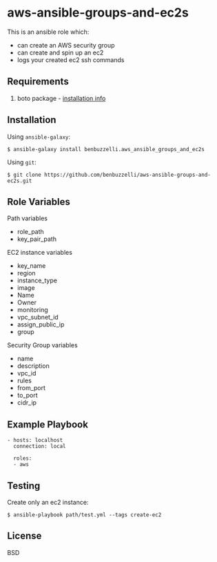 # aws-ansible-groups-and-ec2s
This is an ansible role which:
* can create an AWS security group
* can create and spin up an ec2
* logs your created ec2 ssh commands

Requirements
------------

  1. boto package - [installation info](https://pypi.org/project/boto/)
  
Installation
------------

Using `ansible-galaxy`:
```
$ ansible-galaxy install benbuzzelli.aws_ansible_groups_and_ec2s
```

Using `git`:
```
$ git clone https://github.com/benbuzzelli/aws-ansible-groups-and-ec2s.git
```

Role Variables
--------------

Path variables
* role_path
* key_pair_path

EC2 instance variables
* key_name
* region
* instance_type
* image
* Name
* Owner
* monitoring
* vpc_subnet_id
* assign_public_ip
* group

Security Group variables
* name
* description
* vpc_id
* rules
* from_port
* to_port
* cidr_ip

Example Playbook
----------------

```
- hosts: localhost
  connection: local

  roles:
  - aws
```

Testing
-------

Create only an ec2 instance:
```
$ ansible-playbook path/test.yml --tags create-ec2
```

License
-------

BSD
